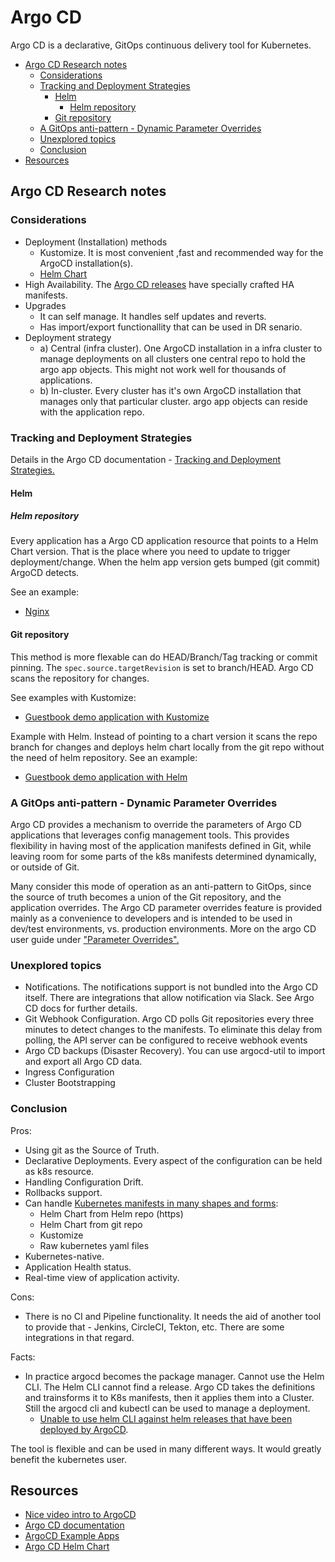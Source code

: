 # Argo CD

Argo CD is a declarative, GitOps continuous delivery tool for Kubernetes.

<!-- TOC GFM -->

- [Argo CD Research notes](#argo-cd-research-notes)
  - [Considerations](#considerations)
  - [Tracking and Deployment Strategies](#tracking-and-deployment-strategies)
    - [Helm](#helm)
      - [Helm repository](#helm-repository)
    - [Git repository](#git-repository)
  - [A GitOps anti-pattern - Dynamic Parameter Overrides](#a-gitops-anti-pattern---dynamic-parameter-overrides)
  - [Unexplored topics](#unexplored-topics)
  - [Conclusion](#conclusion)
- [Resources](#resources)

<!-- TOC -->

## Argo CD Research notes

### Considerations

- Deployment (Installation) methods
  - Kustomize. It is most convenient ,fast and recommended way for the ArgoCD installation(s).
  - [Helm Chart]((https://github.com/argoproj/argo-helm/tree/master/charts/argo-cd))
- High Availability.
  The [Argo CD releases](https://github.com/argoproj/argo-cd/tree/v1.8.3/manifests/ha) have
  specially crafted HA manifests.
- Upgrades
  - It can self manage. It handles self updates and reverts.
  - Has import/export functionallity that can be used in DR senario.
- Deployment strategy
  - a) Central (infra cluster). One ArgoCD installation in a infra cluster to
    manage deployments on all clusters one central repo to hold the argo app
    objects. This might not work well for thousands of applications.
  - b) In-cluster. Every cluster has it's own ArgoCD installation that
    manages only that particular cluster. argo app objects can reside with the
    application repo.

### Tracking and Deployment Strategies

Details in the Argo CD documentation -
[Tracking and Deployment Strategies.](https://argoproj.github.io/argo-cd/user-guide/tracking_strategies/)

#### Helm

##### Helm repository

Every application has a Argo CD application resource that points to a Helm
Chart version. That is the place where you need to update to trigger
deployment/change. When the helm app version gets bumped (git commit) ArgoCD
detects.

See an example:

- [Nginx](./argocd-examples/helm/nginx/nginx-dev.yaml)

#### Git repository

This method is more flexable can do HEAD/Branch/Tag tracking or commit
pinning. The `spec.source.targetRevision` is set to branch/HEAD. Argo CD
scans the repository for changes.

See examples with Kustomize:

- [Guestbook demo application with Kustomize](./argocd-examples/kustomize-guestbook/)

Example with Helm. Instead of pointing to a chart version it scans the repo branch for changes and
deploys helm chart locally from the git repo without the need of helm
repository. See an example:

- [Guestbook demo application with Helm](./argocd-examples/helm/helm-git-guestbook/helm-git-guestbook-dev.yaml)

### A GitOps anti-pattern - Dynamic Parameter Overrides

Argo CD provides a mechanism to override the parameters of Argo CD
applications that leverages config management tools. This provides
flexibility in having most of the application manifests defined in Git, while
leaving room for some parts of the k8s manifests determined dynamically, or
outside of Git.

Many consider this mode of operation as an anti-pattern to GitOps, since the
source of truth becomes a union of the Git repository, and the application
overrides. The Argo CD parameter overrides feature is provided mainly as a
convenience to developers and is intended to be used in dev/test
environments, vs. production environments. More on the argo CD user guide
under ["Parameter Overrides".](https://argo-cd.readthedocs.io/en/stable/user-guide/parameters/)

### Unexplored topics

- Notifications. The notifications support is not bundled into the Argo CD
  itself. There are integrations that allow notification via Slack. See Argo
  CD docs for further details.
- Git Webhook Configuration. Argo CD polls Git repositories every three
  minutes to detect changes to the manifests. To eliminate this delay from
  polling, the API server can be configured to receive webhook events
- Argo CD backups (Disaster Recovery). You can use argocd-util to import and
  export all Argo CD data.
- Ingress Configuration
- Cluster Bootstrapping

### Conclusion

Pros:

- Using git as the Source of Truth.
- Declarative Deployments. Every aspect of the configuration can be held as k8s resource.
- Handling Configuration Drift.
- Rollbacks support.
- Can handle [Kubernetes manifests in many shapes and forms](https://argoproj.github.io/argo-cd/user-guide/application_sources/):
  - Helm Chart from Helm repo (https)
  - Helm Chart from git repo
  - Kustomize
  - Raw kubernetes yaml files
- Kubernetes-native.
- Application Health status.
- Real-time view of application activity.

Cons:

- There is no CI and Pipeline functionality. It needs the aid of another tool to
  provide that - Jenkins, CircleCI, Tekton, etc. There are some
  integrations in that regard.

Facts:

- In practice argocd becomes the package manager. Cannot use the Helm CLI. The
  Helm CLI cannot find a release. Argo CD takes the definitions and trainsforms
  it to K8s manifests, then it applies them into a Cluster. Still the argocd
  cli and kubectl can be used to manage a deployment.
  - [Unable to use helm CLI against helm releases that have been deployed by ArgoCD](https://github.com/argoproj/argo-cd/issues/1672).

The tool is flexible and can be used in many different ways. It would greatly
benefit the kubernetes user.

## Resources

- [Nice video intro to ArgoCD](https://www.youtube.com/watch?v=HX24uMKmJRw&list=PL34sAs7_26wMW4bWKnMIfEd87aPuw75by )
- [Argo CD documentation](https://argoproj.github.io/argo-cd/)
- [ArgoCD Example Apps](https://github.com/argoproj/argocd-example-apps)
- [Argo CD Helm Chart](https://github.com/argoproj/argo-helm/tree/master/charts/argo-cd)
